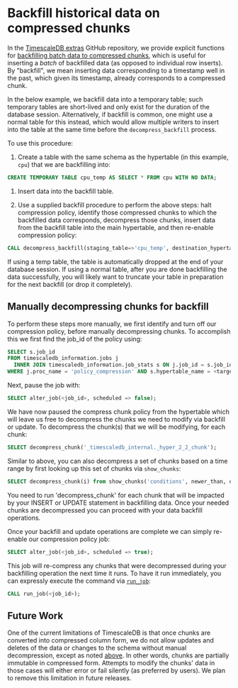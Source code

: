 # Backfill historical data on compressed chunks

In the [TimescaleDB extras][timescaledb-extras] GitHub repository, we provide
explicit functions for [backfilling batch data to compressed
chunks][timescaledb-extras-backfill], which is useful for inserting a *batch*
of backfilled data (as opposed to individual row inserts). By "backfill", we
mean inserting data corresponding to a timestamp well in the past, which given
its timestamp, already corresponds to a compressed chunk.

In the below example, we backfill data into a temporary table; such temporary
tables are short-lived and only exist for the duration of the database
session. Alternatively, if backfill is common, one might use a normal table for
this instead, which would allow multiple writers to insert into the table at
the same time before the `decompress_backfill` process.

To use this procedure:

1. Create a table with the same schema as the hypertable (in
  this example, `cpu`) that we are backfilling into:

 ```sql
 CREATE TEMPORARY TABLE cpu_temp AS SELECT * FROM cpu WITH NO DATA;
 ```

1. Insert data into the backfill table.

1. Use a supplied backfill procedure to perform the above steps: halt
  compression policy, identify those compressed chunks to which the backfilled
  data corresponds, decompress those chunks, insert data from the backfill
  table into the main hypertable, and then re-enable compression policy:

 ```sql
 CALL decompress_backfill(staging_table=>'cpu_temp', destination_hypertable=>'cpu');`
 ```

If using a temp table, the table is automatically dropped at the end of your
database session.  If using a normal table, after you are done backfilling the
data successfully, you will likely want to truncate your table in preparation
for the next backfill (or drop it completely).

## Manually decompressing chunks for backfill

To perform these steps more manually, we first identify and turn off our
compression policy, before manually decompressing chunks.  To accomplish this
we first find the job_id of the policy using:

```sql
SELECT s.job_id
FROM timescaledb_information.jobs j
  INNER JOIN timescaledb_information.job_stats s ON j.job_id = s.job_id
WHERE j.proc_name = 'policy_compression' AND s.hypertable_name = <target table>;
```

Next, pause the job with:

``` sql
SELECT alter_job(<job_id>, scheduled => false);
```

We have now paused the compress chunk policy from the hypertable which
will leave us free to decompress the chunks we need to modify via backfill or
update. To decompress the chunk(s) that we will be modifying, for each chunk:

``` sql
SELECT decompress_chunk('_timescaledb_internal._hyper_2_2_chunk');
```

Similar to above, you can also decompress a set of chunks based on a
time range by first looking up this set of chunks via `show_chunks`:

``` sql
SELECT decompress_chunk(i) from show_chunks('conditions', newer_than, older_than) i;
```

<highlight type="tip">
You need to run 'decompress_chunk' for each chunk that will be impacted
by your INSERT or UPDATE statement in backfilling data. Once your needed chunks
are decompressed you can proceed with your data backfill operations.
</highlight>

Once your backfill and update operations are complete we can simply re-enable
our compression policy job:

``` sql
SELECT alter_job(<job_id>, scheduled => true);
```

This job will re-compress any chunks that were decompressed during your backfilling
operation the next time it runs. To have it run immediately, you can expressly execute
the command via [`run_job`][run-job]:

``` sql
CALL run_job(<job_id>);
```

## Future Work [](future-work)

One of the current limitations of TimescaleDB is that once chunks are converted
into compressed column form, we do not allow updates and deletes of the data 
or changes to the schema without manual decompression, except as noted [above][compression-schema-changes]. 
In other words, chunks are partially immutable in compressed form. 
Attempts to modify the chunks' data in those cases will either error or fail silently (as preferred by users). 
We plan to remove this limitation in future releases.


[timescaledb-extras]: https://github.com/timescale/timescaledb-extras
[compression-schema-changes]: /how-to-guides/compression/modify-a-schema/
[timescaledb-extras-backfill]: https://github.com/timescale/timescaledb-extras/blob/master/backfill.sql
[run-job]: /api/:currentVersion:/actions/run_job/
